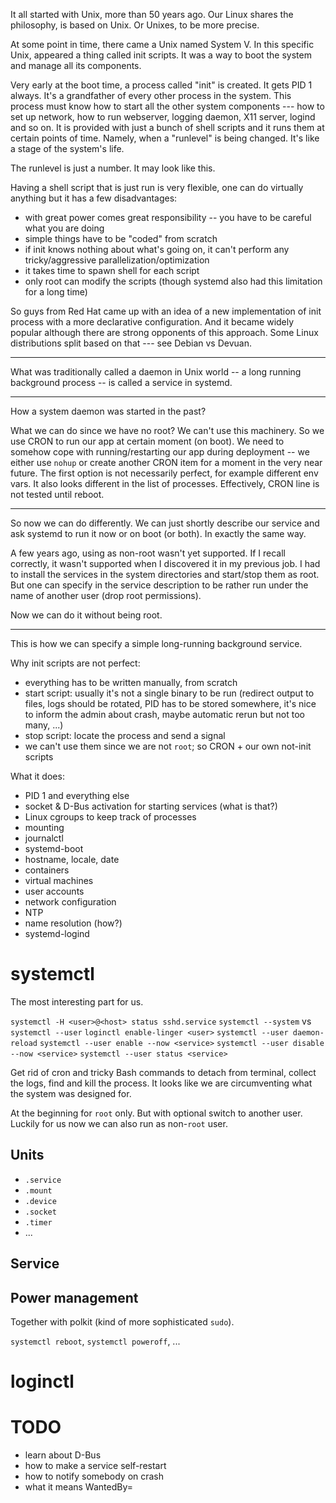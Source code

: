 It all started with Unix, more than 50 years ago. Our Linux shares the
philosophy, is based on Unix. Or Unixes, to be more precise.

At some point in time, there came a Unix named System V. In this specific Unix,
appeared a thing called init scripts. It was a way to boot the system and
manage all its components.

Very early at the boot time, a process called "init" is created. It gets PID 1
always. It's a grandfather of every other process in the system. This process
must know how to start all the other system components --- how to set up
network, how to run webserver, logging daemon, X11 server, logind and so on. It
is provided with just a bunch of shell scripts and it runs them at certain
points of time. Namely, when a "runlevel" is being changed. It's like a stage
of the system's life.

The runlevel is just a number. It may look like this.

Having a shell script that is just run is very flexible, one can do virtually
anything but it has a few disadvantages:
* with great power comes great responsibility -- you have to be careful what
  you are doing
* simple things have to be "coded" from scratch
* if init knows nothing about what's going on, it can't perform any
  tricky/aggressive parallelization/optimization
* it takes time to spawn shell for each script
* only root can modify the scripts (though systemd also had this limitation for
  a long time)

So guys from Red Hat came up with an idea of a new implementation of init
process with a more declarative configuration. And it became widely popular
although there are strong opponents of this approach. Some Linux distributions
split based on that --- see Debian vs Devuan.

---

What was traditionally called a daemon in Unix world -- a long running
background process -- is called a service in systemd.

---

How a system daemon was started in the past?

What we can do since we have no root? We can't use this machinery. So we use
CRON to run our app at certain moment (on boot). We need to somehow cope with
running/restarting our app during deployment -- we either use `nohup` or create
another CRON item for a moment in the very near future. The first option is not
necessarily perfect, for example different env vars. It also looks different in
the list of processes. Effectively, CRON line is not tested until reboot.

---

So now we can do differently. We can just shortly describe our service and ask
systemd to run it now or on boot (or both). In exactly the same way.

A few years ago, using as non-root wasn't yet supported. If I recall correctly,
it wasn't supported when I discovered it in my previous job. I had to install
the services in the system directories and start/stop them as root. But one can
specify in the service description to be rather run under the name of another
user (drop root permissions).

Now we can do it without being root.

---

This is how we can specify a simple long-running background service.

Why init scripts are not perfect:
* everything has to be written manually, from scratch
* start script: usually it's not a single binary to be run (redirect output to
  files, logs should be rotated, PID has to be stored somewhere, it's nice to
  inform the admin about crash, maybe automatic rerun but not too many, ...)
* stop script: locate the process and send a signal
* we can't use them since we are not `root`; so CRON + our own not-init scripts

What it does:
* PID 1 and everything else
* socket & D-Bus activation for starting services (what is that?)
* Linux cgroups to keep track of processes
* mounting
* journalctl
* systemd-boot
* hostname, locale, date
* containers
* virtual machines
* user accounts
* network configuration
* NTP
* name resolution (how?)
* systemd-logind

# systemctl
The most interesting part for us.

`systemctl -H <user>@<host> status sshd.service`
`systemctl --system` vs `systemctl --user`
`loginctl enable-linger <user>`
`systemctl --user daemon-reload`
`systemctl --user enable --now <service>`
`systemctl --user disable --now <service>`
`systemctl --user status <service>`

Get rid of cron and tricky Bash commands to detach from terminal, collect the
logs, find and kill the process. It looks like we are circumventing what the
system was designed for.

At the beginning for `root` only. But with optional switch to another user.
Luckily for us now we can also run as non-`root` user.

## Units

* `.service`
* `.mount`
* `.device`
* `.socket`
* `.timer`
* ...

## Service


## Power management
Together with polkit (kind of more sophisticated `sudo`).

`systemctl reboot`, `systemctl poweroff`, ...

# loginctl

# TODO
* learn about D-Bus
* how to make a service self-restart
* how to notify somebody on crash
* what it means WantedBy=
